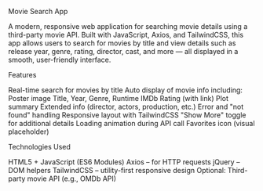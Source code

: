 Movie Search App

A modern, responsive web application for searching movie details using a third-party movie API. Built with JavaScript, Axios, and TailwindCSS, this app allows users to search for movies by title and view details such as release year, genre, rating, director, cast, and more — all displayed in a smooth, user-friendly interface.

Features

Real-time search for movies by title
Auto display of movie info including:
Poster image
Title, Year, Genre, Runtime
IMDb Rating (with link)
Plot summary
Extended info (director, actors, production, etc.)
Error and "not found" handling
Responsive layout with TailwindCSS
"Show More" toggle for additional details
Loading animation during API call
Favorites icon (visual placeholder)

Technologies Used

HTML5 + JavaScript (ES6 Modules)
Axios – for HTTP requests
jQuery – DOM helpers
TailwindCSS – utility-first responsive design
Optional: Third-party movie API (e.g., OMDb API)